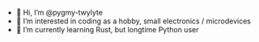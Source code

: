 - 👋 Hi, I’m @pygmy-twylyte
- 👀 I’m interested in coding as a hobby, small electronics / microdevices
- 🌱 I’m currently learning Rust, but longtime Python user

<!---
pygmy-twylyte/pygmy-twylyte is a ✨ special ✨ repository because its `README.md` (this file) appears on your GitHub profile.
You can click the Preview link to take a look at your changes.
--->

